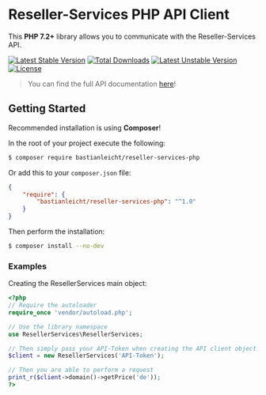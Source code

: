 Reseller-Services PHP API Client
=======================
This **PHP 7.2+** library allows you to communicate with the Reseller-Services API.

[![Latest Stable Version](http://poser.pugx.org/bastianleicht/reseller-services-php/v)](https://packagist.org/packages/bastianleicht/reseller-services-php)
[![Total Downloads](http://poser.pugx.org/bastianleicht/reseller-services-php/downloads)](https://packagist.org/packages/bastianleicht/reseller-services-php)
[![Latest Unstable Version](http://poser.pugx.org/bastianleicht/reseller-services-php/v/unstable)](https://packagist.org/packages/bastianleicht/reseller-services-php)
[![License](http://poser.pugx.org/bastianleicht/reseller-services-php/license)](https://packagist.org/packages/bastianleicht/reseller-services-php)

> You can find the full API documentation [here](https://docs.reseller-services.de)!

## Getting Started

Recommended installation is using **Composer**!

In the root of your project execute the following:
```sh
$ composer require bastianleicht/reseller-services-php
```

Or add this to your `composer.json` file:
```json
{
    "require": {
        "bastianleicht/reseller-services-php": "^1.0"
    }
}
```

Then perform the installation:
```sh
$ composer install --no-dev
```

### Examples

Creating the ResellerServices main object:
```php
<?php
// Require the autoloader
require_once 'vendor/autoload.php';

// Use the library namespace
use ResellerServices\ResellerServices;

// Then simply pass your API-Token when creating the API client object.
$client = new ResellerServices('API-Token');

// Then you are able to perform a request
print_r($client->domain()->getPrice('de'));
?>
```